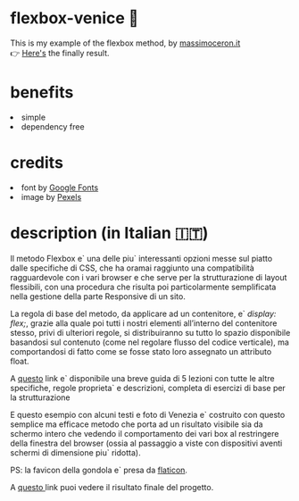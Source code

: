 # flexbox-venice 🚤

This is my example of the flexbox method, by <a href="http://www.massimoceron.it" target="_blank">massimoceron.it</a><br>
👉 <a href="http://ceron.altervista.org/corso-web-2.0/my-site/erika/flexbox-per-casa/index.html" target="_blank">Here's</a> the finally result. 
<br>

# benefits

<li> simple
<li> dependency free
<br>
  
# credits

<li> font by <a href="https://fonts.google.com/" target="_blank">Google Fonts</a>
<li> image by <a href="https://www.pexels.com/" target="_blank">Pexels</a>  
<br>
  
# description (in Italian 🇮🇹)

<p>Il metodo Flexbox e&grave; una delle piu&grave; interessanti opzioni messe sul piatto dalle specifiche di CSS, che ha oramai raggiunto una compatibilità ragguardevole con i vari browser e che serve per la strutturazione di layout flessibili, con una procedura che risulta poi particolarmente semplificata nella gestione della parte Responsive di un sito.</p>
                                <p>La regola di base del metodo, da applicare ad un contenitore, e&grave; <i>display: flex;</i>, grazie alla quale poi tutti i nostri elementi all’interno del contenitore stesso, privi di ulteriori regole, si distribuiranno su tutto lo spazio disponibile basandosi sul contenuto (come nel regolare flusso del codice verticale), ma comportandosi di fatto come se fosse stato loro assegnato un attributo float. </p>
                                <p>A <a href="https://www.venetoformazione.it/blog/flexbox-introduzione-e-primo-approccio/" target="_blank">questo</a> link e&grave; disponibile una breve guida di 5 lezioni con tutte le altre specifiche, regole proprieta&grave; e descrizioni, completa di esercizi di base per la strutturazione</p>
                                <p>E questo esempio con alcuni testi e foto di Venezia e&grave; costruito con questo semplice ma efficace metodo che porta ad un risultato visibile sia da schermo intero che vedendo il comportamento dei vari box al restringere della finestra del browser (ossia al passaggio a viste con dispositivi aventi schermi di dimensione piu&grave; ridotta). 
                            	<p>PS: la favicon della gondola e&grave; presa da <a href="https://www.flaticon.com/" target="_blank">flaticon</a>.</p>
                              <p>A <a href="http://ceron.altervista.org/corso-web-2.0/my-site/erika/flexbox-per-casa/index.html" target="_blank">questo </a>link puoi vedere il risultato finale del progetto.</p>
